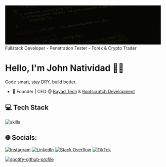 
![Cover](https://github.com/jaycee0610/jaycee0610/blob/main/cover.gif?raw=true)
Fullstack Developer - Penetration Tester - Forex & Crypto Trader

# Hello, I'm John Natividad 🤖🦾
Code smart, stay DRY, build better.

- 🥇 Founder | CEO @ [Bayad Tech](https://bayad.tech/) & [Rootscratch Development](https://rootscratch.com/)

## 💻 Tech Stack

![skills](https://skillicons.dev/icons?i=html,css,js,php,wordpress,mysql,py,docker,md,git,bash,cloudflare,jquery,nginx,vscode,postman,plesk,kali&theme=dark)



## 🌐 Socials:
[![Instagram](https://img.shields.io/badge/Instagram-%23E4405F.svg?logo=Instagram&logoColor=white)](https://instagram.com/jaycee0610) [![LinkedIn](https://img.shields.io/badge/LinkedIn-%230077B5.svg?logo=linkedin&logoColor=white)](https://linkedin.com/in/jaycee0610) [![Stack Overflow](https://img.shields.io/badge/-Stackoverflow-FE7A16?logo=stack-overflow&logoColor=white)](https://stackoverflow.com/users/19294127/jaycee) [![TikTok](https://img.shields.io/badge/TikTok-%23000000.svg?logo=TikTok&logoColor=white)](https://tiktok.com/@morningstar.jaycee) 

[![spotify-github-profile](https://spotify-github-profile.kittinanx.com/api/view?uid=31vbwkxr7dgkepbgq7kwdowbm7a4&cover_image=true&theme=natemoo-re&show_offline=true&background_color=121212&interchange=false&bar_color=53b14f&bar_color_cover=false)](https://github.com/kittinan/spotify-github-profile)
